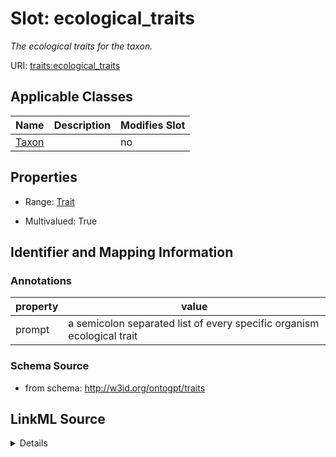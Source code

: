 

# Slot: ecological_traits


_The ecological traits for the taxon._



URI: [traits:ecological_traits](http://w3id.org/ontogpt/traits/ecological_traits)



<!-- no inheritance hierarchy -->





## Applicable Classes

| Name | Description | Modifies Slot |
| --- | --- | --- |
| [Taxon](Taxon.md) |  |  no  |







## Properties

* Range: [Trait](Trait.md)

* Multivalued: True





## Identifier and Mapping Information





### Annotations

| property | value |
| --- | --- |
| prompt | a semicolon separated list of every specific organism ecological trait |



### Schema Source


* from schema: http://w3id.org/ontogpt/traits




## LinkML Source

<details>
```yaml
name: ecological_traits
annotations:
  prompt:
    tag: prompt
    value: a semicolon separated list of every specific organism ecological trait
description: The ecological traits for the taxon.
from_schema: http://w3id.org/ontogpt/traits
rank: 1000
multivalued: true
alias: ecological_traits
owner: Taxon
domain_of:
- Taxon
range: Trait

```
</details>